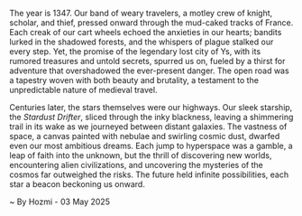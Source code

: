 
The year is 1347.  Our band of weary travelers, a motley crew of knight, scholar, and thief, pressed onward through the mud-caked tracks of France.  Each creak of our cart wheels echoed the anxieties in our hearts; bandits lurked in the shadowed forests, and the whispers of plague stalked our every step.  Yet, the promise of the legendary lost city of Ys, with its rumored treasures and untold secrets, spurred us on, fueled by a thirst for adventure that overshadowed the ever-present danger.  The open road was a tapestry woven with both beauty and brutality, a testament to the unpredictable nature of medieval travel.

Centuries later, the stars themselves were our highways.  Our sleek starship, the *Stardust Drifter*, sliced through the inky blackness, leaving a shimmering trail in its wake as we journeyed between distant galaxies.  The vastness of space, a canvas painted with nebulae and swirling cosmic dust, dwarfed even our most ambitious dreams. Each jump to hyperspace was a gamble, a leap of faith into the unknown, but the thrill of discovering new worlds, encountering alien civilizations, and uncovering the mysteries of the cosmos far outweighed the risks.  The future held infinite possibilities, each star a beacon beckoning us onward.

~ By Hozmi - 03 May 2025
